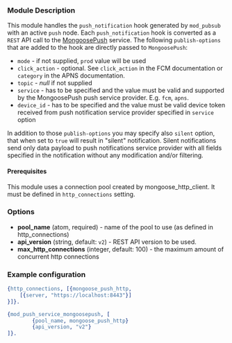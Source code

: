 ### Module Description

This module handles the `push_notification` hook generated by `mod_pubsub` with an active `push` node.
Each `push_notification` hook is converted as a `REST` API call to the [MongoosePush](https://github.com/esl/MongoosePush) service. 
The following `publish-options` that are added to the hook are directly passed to `MongoosePush`:

 * `mode` - if not supplied, `prod` value will be used
 * `click_action` - optional. 
 See `click_action` in the FCM documentation or `category` in the APNS documentation.
 * `topic` - _null_ if not supplied
 * `service` - has to be specified and the value must be valid and supported by the MongoosePush push service provider. 
  E.g. `fcm`, `apns`.
 * `device_id` - has to be specified and the value must be valid device token received from push notification service provider specified in `service` option
 
In addition to those `publish-options` you may specify also `silent` option, that when set to 
`true` will result in "silent" notification. 
Silent notifications send only data payload to push notifications service provider with all 
fields specified in the notification without any modification and/or filtering.

#### Prerequisites

This module uses a connection pool created by mongoose_http_client. 
It must be defined in `http_connections` setting.

### Options

* **pool_name** (atom, required) - name of the pool to use (as defined in http_connections)
* **api_version** (string, default: `v2`) - REST API version to be used.
* **max_http_connections** (integer, default: 100) - the maximum amount of concurrent http connections

### Example configuration

```Erlang
{http_connections, [{mongoose_push_http,
    [{server, "https://localhost:8443"}]
}]}.

{mod_push_service_mongoosepush, [
        {pool_name, mongoose_push_http}
        {api_version, "v2"}
]}.
```
